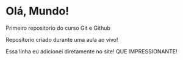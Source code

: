 # Olá, Mundo!
 Primeiro repositorio do curso Git e Github

 Repositorio criado durante uma aula ao vivo!

Essa linha eu adicionei diretamente no site! QUE IMPRESSIONANTE!
